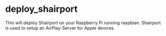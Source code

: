 # deploy_shairport
This will deploy Shairport on your Raspberry Pi running raspbian. Shairport is used to setup an AirPlay-Server for Apple devices.
